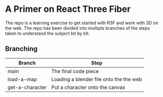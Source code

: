# A Primer on React Three Fiber

The repo is a learning exercise to get started with R3F and work with 3D on the web. The repo has been divided into multiple branches of the steps taken to understand the subject bit by bit.

## Branching

Branch | Step | 
--- | --- | 
main | The final code piece | 
load-a-map | Loading a blender file onto the the web | 
get-a-character | Put a character onto the canvas | 
